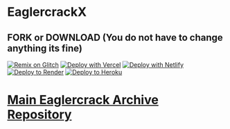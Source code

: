 # EaglercrackX 

## FORK or DOWNLOAD (You do not have to change anything its fine)
[![Remix on Glitch](https://binbashbanana.github.io/deploy-buttons/buttons/remade/glitch.svg)](https://glitch.com/edit/#!/import/github/eaglercrack/eaglercrack.github.io)
[![Deploy with Vercel](https://binbashbanana.github.io/deploy-buttons/buttons/remade/vercel.svg)](https://vercel.com/new/clone?repository-url=https%3A%2F%2Fgithub.com%2Feaglercrack%2Feaglercrack.github.io)
[![Deploy with Netlify](https://binbashbanana.github.io/deploy-buttons/buttons/remade/netlify.svg)](https://app.netlify.com/start/deploy?repository=https://github.com/eaglercrack/eaglercrack.github.io/)
[![Deploy to Render](https://binbashbanana.github.io/deploy-buttons/buttons/remade/render.svg)](https://render.com/deploy?repo=https://github.com/eaglercrack/eaglercrack.github.io)
[![Deploy to Heroku](https://binbashbanana.github.io/deploy-buttons/buttons/remade/heroku.svg)](https://heroku.com/deploy/?template=https://github.com/eaglercrack/eaglercrack.github.io)



# [Main Eaglercrack Archive Repository](https://github.com/eaglercrack/eaglercrack.github.io)
